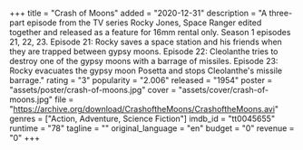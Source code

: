 +++
title = "Crash of Moons"
added = "2020-12-31"
description = "A three-part episode from the TV series Rocky Jones, Space Ranger edited together and released as a feature for 16mm rental only. Season 1 episodes 21, 22, 23.  Episode 21: Rocky saves a space station and his friends when they are trapped between gypsy moons. Episode 22: Cleolanthe tries to destroy one of the gypsy moons with a barrage of missiles. Episode 23: Rocky evacuates the gypsy moon Posetta and stops Cleolanthe's missile barrage."
rating = "3"
popularity = "2.006"
released = "1954"
poster = "assets/poster/crash-of-moons.jpg"
cover = "assets/cover/crash-of-moons.jpg"
file = "https://archive.org/download/CrashoftheMoons/CrashoftheMoons.avi"
genres = ["Action, Adventure, Science Fiction"]
imdb_id = "tt0045655"
runtime = "78"
tagline = ""
original_language = "en"
budget = "0"
revenue = "0"
+++